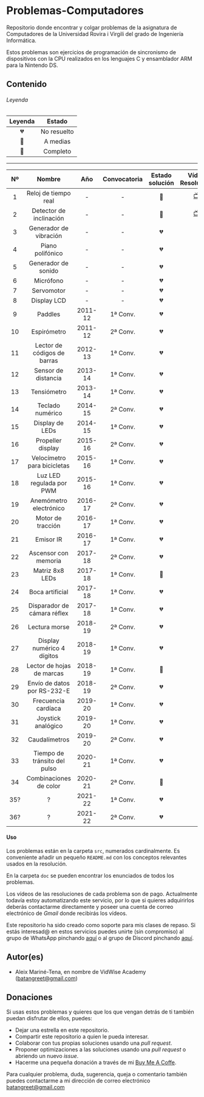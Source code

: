 # Problemas-Computadores
Repositorio donde encontrar y colgar problemas de la asignatura de Computadores de la Universidad Rovira i Virgili del 
grado de Ingeniería Informática. 

Estos problemas son ejercicios de programación de sincronismo de dispositivos con la CPU realizados en los lenguajes C 
y ensamblador ARM para la Nintendo DS.

## Contenido

###### Leyenda
| Leyenda | Estado |
| :---: | :---: |
| 💔 | No resuelto |
| 💛 | A medias |
| 💚 | Completo |


---
| Nº    | Nombre                          | Año     | Convocatoria | Estado solución | Vídeo Resolución                    |
| :---: | :-----------------------------: | :---:   | :----------: | :-------------: | :---------------------------------: |
| 1     | Reloj de tiempo real            | -       | -            | 💚               | [📺](https://youtu.be/4TT_tyNeHog)  |
| 2     | Detector de inclinación         | -       | -            | 💚               | [📺](https://youtu.be/4TT_tyNeHog)  |
| 3     | Generador de vibración          | -       | -            | 💔               |                                    |
| 4     | Piano polifónico                | -       | -            | 💔               |                                    |
| 5     | Generador de sonido             | -       | -            | 💔               |                                    |
| 6     | Micrófono                       | -       | -            | 💔               |                                    |
| 7     | Servomotor                      | -       | -            | 💔               |                                    |
| 8     | Display LCD                     | -       | -            | 💔               |                                    |
| 9     | Paddles                         | 2011-12 | 1ª Conv.     | 💔               |                                    |
| 10    | Espirómetro                     | 2011-12 | 2ª Conv.     | 💔               |                                    |
| 11    | Lector de códigos de barras     | 2012-13 | 1ª Conv.     | 💔               |                                    |
| 12    | Sensor de distancia             | 2013-14 | 1ª Conv.     | 💔               |                                    |
| 13    | Tensiómetro                     | 2013-14 | 1ª Conv.     | 💔               |                                    |
| 14    | Teclado numérico                | 2014-15 | 2ª Conv.     | 💔               |                                    |
| 15    | Display de LEDs                 | 2014-15 | 1ª Conv.     | 💔               |                                    |
| 16    | Propeller display               | 2015-16 | 2ª Conv.     | 💔               |                                    |
| 17    | Velocímetro para bicicletas     | 2015-16 | 1ª Conv.     | 💔               |                                    |
| 18    | Luz LED regulada por PWM        | 2015-16 | 1ª Conv.     | 💔               |                                    |
| 19    | Anemómetro electrónico          | 2016-17 | 2ª Conv.     | 💔               |                                    |
| 20    | Motor de tracción               | 2016-17 | 1ª Conv.     | 💔               |                                    |
| 21    | Emisor IR                       | 2016-17 | 1ª Conv.     | 💔               |                                    |
| 22    | Ascensor con memoria            | 2017-18 | 2ª Conv.     | 💔               |                                    |
| 23    | Matriz 8x8 LEDs                 | 2017-18 | 1ª Conv.     | 💛               |                                    |
| 24    | Boca artificial                 | 2017-18 | 1ª Conv.     | 💔               |                                    |
| 25    | Disparador de cámara réflex     | 2017-18 | 1ª Conv.     | 💔               |                                    |
| 26    | Lectura morse                   | 2018-19 | 2ª Conv.     | 💔               |                                    |
| 27    | Display numérico 4 dígitos      | 2018-19 | 1ª Conv.     | 💔               |                                    |
| 28    | Lector de hojas de marcas       | 2018-19 | 1ª Conv.     | 💛               |                                    |
| 29    | Envío de datos por RS-232-E     | 2018-19 | 2ª Conv.     | 💔               |                                    |
| 30    | Frecuencia cardíaca             | 2019-20 | 1ª Conv.     | 💔               |                                    |
| 31    | Joystick analógico              | 2019-20 | 1ª Conv.     | 💔               |                                    |
| 32    | Caudalímetros                   | 2019-20 | 2ª Conv.     | 💔               |                                    |
| 33    | Tiempo de tránsito del pulso    | 2020-21 | 1ª Conv.     | 💔               |                                    |
| 34    | Combinaciones de color          | 2020-21 | 2ª Conv.     | 💚               |                                    |
| 35?   | ?                               | 2021-22 | 1ª Conv.     | 💔               |                                    |
| 36?   | ?                               | 2021-22 | 2ª Conv.     | 💔               |                                    |



#### Uso
Los problemas están en la carpeta `src`, numerados cardinalmente. Es conveniente añadir un pequeño `README.md` con los 
conceptos relevantes usados en la resolución.

En la carpeta `doc` se pueden encontrar los enunciados de todos los problemas.

Los vídeos de las resoluciones de cada problema son de pago. Actualmente todavía estoy automatizando este servicio, 
por lo que si quieres adquirirlos deberás contactarme directamente y poseer una cuenta de correo electrónico de *Gmail* 
donde recibirás los vídeos.

Este repositorio ha sido creado como soporte para mis clases de repaso. Si estás interesad@ en estos servicios puedes 
unirte (sin compromiso) al grupo de WhatsApp pinchando [aquí](https://chat.whatsapp.com/LCdX5oKUFnACIxTl6hq0rO) o al 
grupo de Discord pinchando [aquí](https://discord.gg/WMvWRwGm).

## Autor(es)
- Aleix Mariné-Tena, en nombre de VidWise Academy ([batangreet@gmail.com](batangreet@gmail.com)) 

## Donaciones

Si usas estos problemas y quieres que los que vengan detrás de ti también puedan disfrutar de ellos, puedes:
* Dejar una estrella en este repositorio.
* Compartir este repositorio a quien le pueda interesar.
* Colaborar con tus propias soluciones usando una *pull request*.  
* Proponer optimizaciones a las soluciones usando una *pull request* o abriendo un nuevo *issue*. 
* Hacerme una pequeña donación a través de mi [Buy Me A Coffe](https://www.buymeacoffee.com/VidWise).

Para cualquier problema, duda, sugerencia, queja o comentario también puedes contactarme a mi dirección de correo 
electrónico [batangreet@gmail.com](batangreet@gmail.com)




